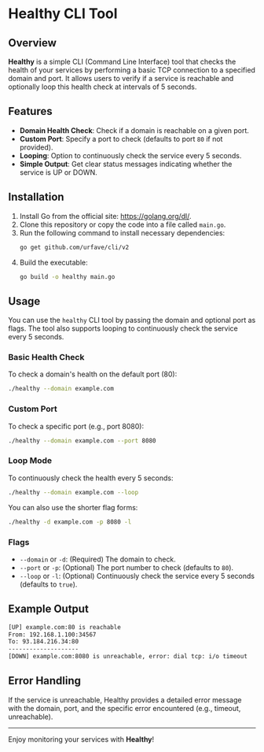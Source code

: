 
# Healthy CLI Tool

## Overview
**Healthy** is a simple CLI (Command Line Interface) tool that checks the health of your services by performing a basic TCP connection to a specified domain and port. It allows users to verify if a service is reachable and optionally loop this health check at intervals of 5 seconds.

## Features
- **Domain Health Check**: Check if a domain is reachable on a given port.
- **Custom Port**: Specify a port to check (defaults to port `80` if not provided).
- **Looping**: Option to continuously check the service every 5 seconds.
- **Simple Output**: Get clear status messages indicating whether the service is UP or DOWN.

## Installation
1. Install Go from the official site: https://golang.org/dl/.
2. Clone this repository or copy the code into a file called `main.go`.
3. Run the following command to install necessary dependencies:
   ```bash
   go get github.com/urfave/cli/v2
   ```
4. Build the executable:
   ```bash
   go build -o healthy main.go
   ```

## Usage
You can use the `healthy` CLI tool by passing the domain and optional port as flags. The tool also supports looping to continuously check the service every 5 seconds.

### Basic Health Check
To check a domain's health on the default port (80):
```bash
./healthy --domain example.com
```

### Custom Port
To check a specific port (e.g., port 8080):
```bash
./healthy --domain example.com --port 8080
```

### Loop Mode
To continuously check the health every 5 seconds:
```bash
./healthy --domain example.com --loop
```

You can also use the shorter flag forms:
```bash
./healthy -d example.com -p 8080 -l
```

### Flags
- `--domain` or `-d`: (Required) The domain to check.
- `--port` or `-p`: (Optional) The port number to check (defaults to `80`).
- `--loop` or `-l`: (Optional) Continuously check the service every 5 seconds (defaults to `true`).

## Example Output
```bash
[UP] example.com:80 is reachable
From: 192.168.1.100:34567
To: 93.184.216.34:80
--------------------
[DOWN] example.com:8080 is unreachable, error: dial tcp: i/o timeout
```

## Error Handling
If the service is unreachable, Healthy provides a detailed error message with the domain, port, and the specific error encountered (e.g., timeout, unreachable).

---

Enjoy monitoring your services with **Healthy**!
